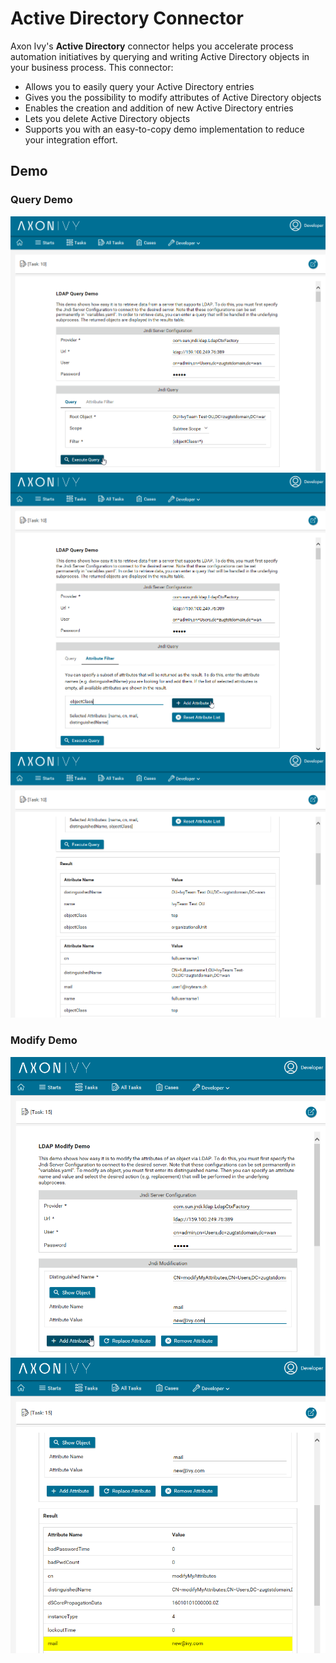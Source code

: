 # Active Directory Connector
Axon Ivy's **Active Directory** connector helps you accelerate process automation initiatives by querying and writing Active Directory objects in your business process. This connector:

- Allows you to easily query your Active Directory entries
- Gives you the possibility to modify attributes of Active Directory objects
- Enables the creation and addition of new Active Directory entries
- Lets you delete Active Directory objects
- Supports you with an easy-to-copy demo implementation to reduce your integration effort.

## Demo
### Query Demo
![Active Directory Connector Demo 1](images/screen1.png "Active Directory Connector Demo 1")
![Active Directory Connector Demo 2](images/screen2.png "Active Directory Connector Demo 2")
![Active Directory Connector Demo 3](images/screen3.png "Active Directory Connector Demo 3")

### Modify Demo
![Active Directory Connector Demo 4](images/screen4.png "Active Directory Connector Demo 4")
![Active Directory Connector Demo 5](images/screen5.png "Active Directory Connector Demo 5")